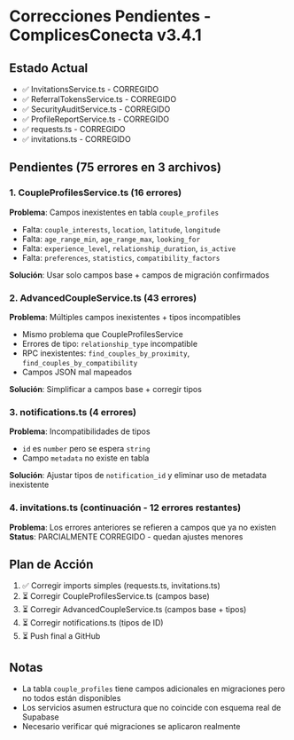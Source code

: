 # Correcciones Pendientes - ComplicesConecta v3.4.1

## Estado Actual
- ✅ InvitationsService.ts - CORREGIDO
- ✅ ReferralTokensService.ts - CORREGIDO  
- ✅ SecurityAuditService.ts - CORREGIDO
- ✅ ProfileReportService.ts - CORREGIDO
- ✅ requests.ts - CORREGIDO
- ✅ invitations.ts - CORREGIDO

## Pendientes (75 errores en 3 archivos)

### 1. CoupleProfilesService.ts (16 errores)
**Problema**: Campos inexistentes en tabla `couple_profiles`
- Falta: `couple_interests`, `location`, `latitude`, `longitude`
- Falta: `age_range_min`, `age_range_max`, `looking_for`
- Falta: `experience_level`, `relationship_duration`, `is_active`
- Falta: `preferences`, `statistics`, `compatibility_factors`

**Solución**: Usar solo campos base + campos de migración confirmados

### 2. AdvancedCoupleService.ts (43 errores)
**Problema**: Múltiples campos inexistentes + tipos incompatibles
- Mismo problema que CoupleProfilesService
- Errores de tipo: `relationship_type` incompatible
- RPC inexistentes: `find_couples_by_proximity`, `find_couples_by_compatibility`
- Campos JSON mal mapeados

**Solución**: Simplificar a campos base + corregir tipos

### 3. notifications.ts (4 errores)
**Problema**: Incompatibilidades de tipos
- `id` es `number` pero se espera `string`
- Campo `metadata` no existe en tabla

**Solución**: Ajustar tipos de `notification_id` y eliminar uso de metadata inexistente

### 4. invitations.ts (continuación - 12 errores restantes)
**Problema**: Los errores anteriores se refieren a campos que ya no existen
**Status**: PARCIALMENTE CORREGIDO - quedan ajustes menores

## Plan de Acción
1. ✅ Corregir imports simples (requests.ts, invitations.ts)
2. ⏳ Corregir CoupleProfilesService.ts (campos base)
3. ⏳ Corregir AdvancedCoupleService.ts (campos base + tipos)
4. ⏳ Corregir notifications.ts (tipos de ID)
5. ⏳ Push final a GitHub

## Notas
- La tabla `couple_profiles` tiene campos adicionales en migraciones pero no todos están disponibles
- Los servicios asumen estructura que no coincide con esquema real de Supabase
- Necesario verificar qué migraciones se aplicaron realmente

